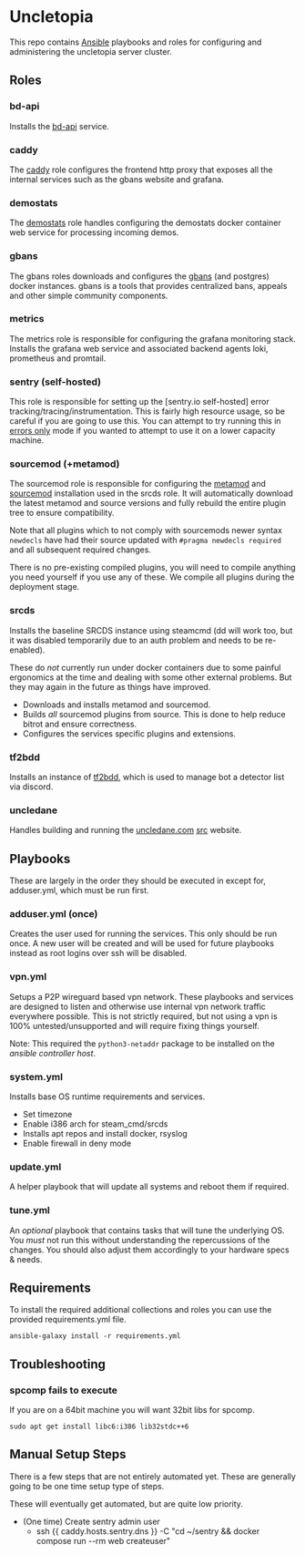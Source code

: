 # Uncletopia

This repo contains [Ansible](https://docs.ansible.com) playbooks and roles for
configuring and administering the uncletopia server cluster.

## Roles



### bd-api

Installs the [bd-api](https://github.com/leighmacdonald/bd-api) service.

### caddy

The [caddy](https://caddyserver.com/) role configures the frontend http proxy that exposes all the internal services such as the 
gbans website and grafana.

### demostats

The [demostats](https://github.com/leighmacdonald/tf2_demostats) role handles configuring the demostats docker container
web service for processing incoming demos.

### gbans

The gbans roles downloads and configures the [gbans](https://github.com/leighmacdonald/gbans) (and postgres) docker instances. gbans is a tools that provides 
centralized bans, appeals and other simple community components.

### metrics

The metrics role is responsible for configuring the grafana monitoring stack. Installs the grafana web service 
and associated backend agents loki, prometheus and promtail.

### sentry (self-hosted)

This role is responsible for setting up the [sentry.io self-hosted] error tracking/tracing/instrumentation. This is fairly 
high resource usage, so be careful if you are going to use this. You can attempt to try running this in 
[errors only](https://develop.sentry.dev/self-hosted/experimental/errors-only/) mode if you wanted to attempt to use it on
a lower capacity machine.

### sourcemod (+metamod)

The sourcemod role is responsible for configuring the [metamod](https://www.sourcemm.net/) and [sourcemod](https://www.sourcemod.net/) installation used in the srcds role. It will 
automatically download the latest metamod and source versions and fully rebuild the entire plugin tree to ensure 
compatibility.

Note that all plugins which to not comply with sourcemods newer syntax `newdecls` have had their source updated with `#pragma newdecls required` and all subsequent 
required changes.

There is no pre-existing compiled plugins, you will need to compile anything you need yourself if you use any of these. We compile all plugins during
the deployment stage.

### srcds

Installs the baseline SRCDS instance using steamcmd (dd will work too, but it was disabled temporarily due to an auth problem and needs to be re-enabled).

These do *not* currently run under docker containers due to some painful ergonomics at the time and dealing with some other external problems.
But they may again in the future as things have improved.

- Downloads and installs metamod and sourcemod.
- Builds *all* sourcemod plugins from source. This is done to help reduce bitrot and ensure correctness.
- Configures the services specific plugins and extensions.

### tf2bdd

Installs an instance of [tf2bdd](https://github.com/leighmacdonald/tf2bdd), which is used to manage bot a detector list 
via discord.

### uncledane

Handles building and running the [uncledane.com](https://uncletdane.com) [src](https://github.com/leighmacdonald/uncledane-web) website. 

## Playbooks

These are largely in the order they should be executed in except for, adduser.yml, which must be run first. 

### adduser.yml (once)

Creates the user used for running the services. This only should be run once. A new user will be created and will be used for future playbooks instead as root logins over ssh will be disabled. 

### vpn.yml

Setups a P2P wireguard based vpn network. These playbooks and services are designed to listen and otherwise use internal vpn network traffic
everywhere possible. This is not strictly required, but not using a vpn is 100% untested/unsupported and will require fixing things yourself.

Note: This required the `python3-netaddr` package to be installed on the *ansible controller host*.

### system.yml

Installs base OS runtime requirements and services.

- Set timezone
- Enable i386 arch for steam_cmd/srcds
- Installs apt repos and install docker, rsyslog
- Enable firewall in deny mode

### update.yml

A helper playbook that will update all systems and reboot them if required.

### tune.yml

An *optional* playbook that contains tasks that will tune the underlying OS. You *must* not run this without understanding
the repercussions of the changes. You should also adjust them accordingly to your hardware specs & needs.

## Requirements

To install the required additional collections and roles you can use the provided requirements.yml file.

    ansible-galaxy install -r requirements.yml

## Troubleshooting

### spcomp fails to execute

If you are on a 64bit machine you will want 32bit libs for spcomp.

    sudo apt get install libc6:i386 lib32stdc++6


## Manual Setup Steps

There is a few steps that are not entirely automated yet. These are generally going to be one time setup type of steps.

These will eventually get automated, but are quite low priority.

- (One time) Create sentry admin user
  - ssh {{ caddy.hosts.sentry.dns }} -C "cd ~/sentry && docker compose run --rm web createuser"

